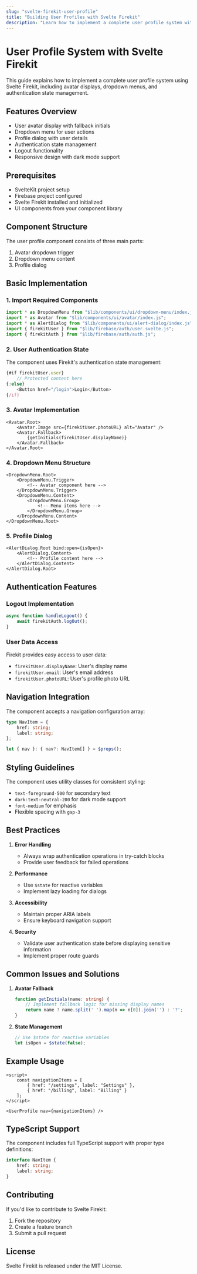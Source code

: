 ```yaml
---
slug: "svelte-firekit-user-profile"
title: "Building User Profiles with Svelte Firekit"
description: "Learn how to implement a complete user profile system with avatar, dropdown menu, and authentication using Svelte Firekit and Firebase"
---
```


# User Profile System with Svelte Firekit

This guide explains how to implement a complete user profile system using Svelte Firekit, including avatar displays, dropdown menus, and authentication state management.

## Features Overview

- User avatar display with fallback initials
- Dropdown menu for user actions
- Profile dialog with user details
- Authentication state management
- Logout functionality
- Responsive design with dark mode support

## Prerequisites

- SvelteKit project setup
- Firebase project configured
- Svelte Firekit installed and initialized
- UI components from your component library

## Component Structure

The user profile component consists of three main parts:
1. Avatar dropdown trigger
2. Dropdown menu content
3. Profile dialog

## Basic Implementation

### 1. Import Required Components

```typescript
import * as DropdownMenu from "$lib/components/ui/dropdown-menu/index.js";
import * as Avatar from "$lib/components/ui/avatar/index.js";
import * as AlertDialog from "$lib/components/ui/alert-dialog/index.js";
import { firekitUser } from "$lib/firebase/auth/user.svelte.js";
import { firekitAuth } from "$lib/firebase/auth/auth.js";
```

### 2. User Authentication State

The component uses Firekit's authentication state management:

```typescript
{#if firekitUser.user}
    // Protected content here
{:else}
    <Button href="/login">Login</Button>
{/if}
```

### 3. Avatar Implementation

```svelte
<Avatar.Root>
    <Avatar.Image src={firekitUser.photoURL} alt="Avatar" />
    <Avatar.Fallback>
        {getInitials(firekitUser.displayName)}
    </Avatar.Fallback>
</Avatar.Root>
```

### 4. Dropdown Menu Structure

```svelte
<DropdownMenu.Root>
    <DropdownMenu.Trigger>
        <!-- Avatar component here -->
    </DropdownMenu.Trigger>
    <DropdownMenu.Content>
        <DropdownMenu.Group>
            <!-- Menu items here -->
        </DropdownMenu.Group>
    </DropdownMenu.Content>
</DropdownMenu.Root>
```

### 5. Profile Dialog

```svelte
<AlertDialog.Root bind:open={isOpen}>
    <AlertDialog.Content>
        <!-- Profile content here -->
    </AlertDialog.Content>
</AlertDialog.Root>
```

## Authentication Features

### Logout Implementation

```typescript
async function handleLogout() {
    await firekitAuth.logOut();
}
```

### User Data Access

Firekit provides easy access to user data:
- `firekitUser.displayName`: User's display name
- `firekitUser.email`: User's email address
- `firekitUser.photoURL`: User's profile photo URL

## Navigation Integration

The component accepts a navigation configuration array:

```typescript
type NavItem = {
    href: string;
    label: string;
};

let { nav }: { nav?: NavItem[] } = $props();
```

## Styling Guidelines

The component uses utility classes for consistent styling:
- `text-foreground-500` for secondary text
- `dark:text-neutral-200` for dark mode support
- `font-medium` for emphasis
- Flexible spacing with `gap-3`

## Best Practices

1. **Error Handling**
   - Always wrap authentication operations in try-catch blocks
   - Provide user feedback for failed operations

2. **Performance**
   - Use `$state` for reactive variables
   - Implement lazy loading for dialogs

3. **Accessibility**
   - Maintain proper ARIA labels
   - Ensure keyboard navigation support

4. **Security**
   - Validate user authentication state before displaying sensitive information
   - Implement proper route guards

## Common Issues and Solutions

1. **Avatar Fallback**
   ```typescript
   function getInitials(name: string) {
       // Implement fallback logic for missing display names
       return name ? name.split(' ').map(n => n[0]).join('') : '?';
   }
   ```

2. **State Management**
   ```typescript
   // Use $state for reactive variables
   let isOpen = $state(false);
   ```

## Example Usage

```svelte
<script>
    const navigationItems = [
        { href: "/settings", label: "Settings" },
        { href: "/billing", label: "Billing" }
    ];
</script>

<UserProfile nav={navigationItems} />
```

## TypeScript Support

The component includes full TypeScript support with proper type definitions:

```typescript
interface NavItem {
    href: string;
    label: string;
}
```

## Contributing

If you'd like to contribute to Svelte Firekit:
1. Fork the repository
2. Create a feature branch
3. Submit a pull request

## License

Svelte Firekit is released under the MIT License.